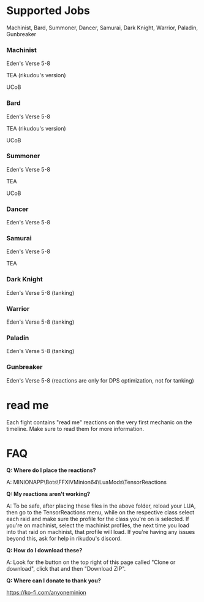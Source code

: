 # Supported Jobs

Machinist, Bard, Summoner, Dancer, Samurai, Dark Knight, Warrior, Paladin, Gunbreaker

### Machinist

Eden's Verse 5-8

TEA (rikudou's version)

UCoB

### Bard

Eden's Verse 5-8

TEA (rikudou's version)

UCoB

### Summoner
Eden's Verse 5-8

TEA 

UCoB

### Dancer

Eden's Verse 5-8

### Samurai

Eden's Verse 5-8

TEA

### Dark Knight

Eden's Verse 5-8 (tanking)

### Warrior

Eden's Verse 5-8 (tanking)

### Paladin

Eden's Verse 5-8 (tanking)

### Gunbreaker

Eden's Verse 5-8 (reactions are only for DPS optimization, not for tanking)

# read me

Each fight contains "read me" reactions on the very first mechanic on the timeline. Make sure to read them for more information.

# FAQ
**Q: Where do I place the reactions?**

A: MINIONAPP\Bots\FFXIVMinion64\LuaMods\TensorReactions

**Q: My reactions aren't working?**

A: To be safe, after placing these files in the above folder, reload your LUA, then go to the TensorReactions menu, while on the respective class select each raid and make sure the profile for the class you're on is selected. If you're on machinist, select the machinist profiles, the next time you load into that raid on machinist, that profile will load. If you're having any issues beyond this, ask for help in rikudou's discord.

**Q: How do I download these?**

A: Look for the button on the top right of this page called "Clone or download", click that and then "Download ZIP".

**Q: Where can I donate to thank you?**

https://ko-fi.com/anyoneminion
